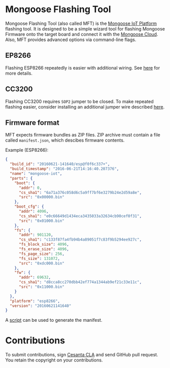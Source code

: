 # Mongoose Flashing Tool

Mongoose Flashing Tool (also called MFT) is the
[Mongoose IoT Platform](https://github.com/cesanta/mongoose-iot)
flashing tool.
It is designed to be a simple wizard tool for flashing Mongoose Firmware
onto the target board and connect it with the
[Mongoose Cloud](https://mongoose-iot.com).
Also, MFT provides advanced options via command-line flags.

## EP8266

Flashing ESP8266 repeatedly is easier with additional wiring.
See [here](https://github.com/cesanta/mongoose-iot/blob/master/fw/platforms/esp8266/flashing.md)
for more details.

## CC3200

Flashing CC3200 requires `SOP2` jumper to be closed.
To make repeated flashing easier, consider installing an additional jumper wire
described [here](http://energia.nu/cc3200guide/).

## Firmware format

MFT expects firmware bundles as ZIP files.
ZIP archive must contain a file called `manifest.json`, which descibes firmware
contents.

Example (ESP8266):

```json
{
  "build_id": "20160621-141640/esp@f0f6c337+",
  "build_timestamp": "2016-06-21T14:16:40.207376",
  "name": "mongoose-iot",
  "parts": {
    "boot": {
      "addr": 0,
      "cs_sha1": "6a71a376c058d6c5a9ff7bf6e3279b24e2d59a8e",
      "src": "0x00000.bin"
    },
    "boot_cfg": {
      "addr": 4096,
      "cs_sha1": "e0c66649d1434eca3435033a32634cb90cef0f31",
      "src": "0x01000.bin"
    },
    "fs": {
      "addr": 901120,
      "cs_sha1": "c133f87fa4fb94b4a89051f7c83f9b5294ee927c",
      "fs_block_size": 4096,
      "fs_erase_size": 4096,
      "fs_page_size": 256,
      "fs_size": 131072,
      "src": "0xdc000.bin"
    },
    "fw": {
      "addr": 69632,
      "cs_sha1": "d8cca8cc270dbb42ef774a1344ab9ef21c33e11c",
      "src": "0x11000.bin"
    }
  },
  "platform": "esp8266",
  "version": "20160621141640"
}
```

A [script](https://github.com/cesanta/fnc/blob/master/common/tools/fw_meta.py)
can be used to generate the manifest.

# Contributions

To submit contributions, sign
[Cesanta CLA](https://docs.cesanta.com/contributors_la.shtml)
and send GitHub pull request. You retain the copyright on your contributions.
